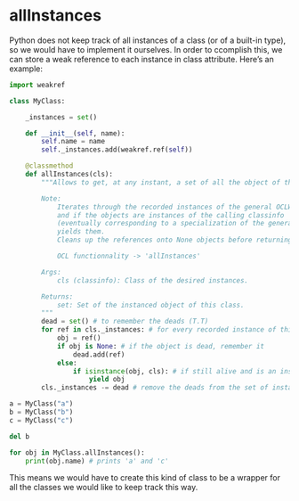# allInstances

Python does not keep track of all instances of a class (or of a built-in type), so we would have to implement it ourselves. In order to ccomplish this, we can store a weak reference to each instance in class attribute. Here’s an example:

```Python
import weakref

class MyClass:

    _instances = set()

    def __init__(self, name):
        self.name = name
        self._instances.add(weakref.ref(self))

    @classmethod
    def allInstances(cls):
        """Allows to get, at any instant, a set of all the object of the calling class.

        Note:
            Iterates through the recorded instances of the general OCLWrapper class
            and if the objects are instances of the calling classinfo
            (eventually corresponding to a specialization of the general OCLWrapper class),
            yields them.
            Cleans up the references onto None objects before returning.

            OCL functionnality -> 'allInstances'

        Args:
            cls (classinfo): Class of the desired instances.

        Returns:
            set: Set of the instanced object of this class.
        """
        dead = set() # to remember the deads (T.T)
        for ref in cls._instances: # for every recorded instance of this general class
            obj = ref()
            if obj is None: # if the object is dead, remember it
                dead.add(ref)
            else:
                if isinstance(obj, cls): # if still alive and is an instance of this eventually specialized class, yield it
                    yield obj
        cls._instances -= dead # remove the deads from the set of instances

a = MyClass("a")
b = MyClass("b")
c = MyClass("c")

del b

for obj in MyClass.allInstances():
    print(obj.name) # prints 'a' and 'c'
```

This means we would have to create this kind of class to be a wrapper for all the classes we would like to keep track this way.
